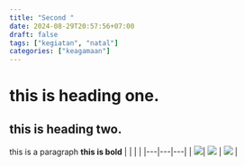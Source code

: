 ```yaml
---
title: "Second "
date: 2024-08-29T20:57:56+07:00
draft: false
tags: ["kegiatan", "natal"]
categories: ["keagamaan"]
---
```

# this is heading one.
## this is heading two.
this is a paragraph
**this is bold**
|  | |  |
|---|---|---|
| ![](/img/bersih17des233.jpg)| ![](/img/bersih17des231.jpg) | ![](/img/bersih17des232.jpg) |